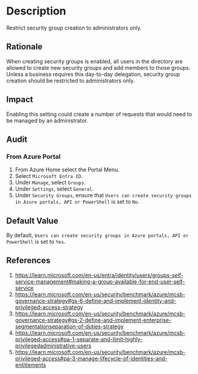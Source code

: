 # Description

Restrict security group creation to administrators only.

## Rationale

When creating security groups is enabled, all users in the directory are allowed to create new security groups and add members to those groups. Unless a business requires this day-to-day delegation, security group creation should be restricted to administrators only.

## Impact

Enabling this setting could create a number of requests that would need to be managed by an administrator.

## Audit

### From Azure Portal

1. From Azure Home select the Portal Menu.
2. Select `Microsoft Entra ID`.
3. Under `Manage`, select `Groups`.
4. Under `Settings`, select `General`.
5. Under `Security Groups`, ensure that `Users can create security groups in Azure portals, API or PowerShell` is set to `No`.

## Default Value

By default, `Users can create security groups in Azure portals, API or PowerShell` is set to `Yes`.

## References

1. <https://learn.microsoft.com/en-us/entra/identity/users/groups-self-service-management#making-a-group-available-for-end-user-self-service>
2. <https://learn.microsoft.com/en-us/security/benchmark/azure/mcsb-governance-strategy#gs-6-define-and-implement-identity-and-privileged-access-strategy>
3. <https://learn.microsoft.com/en-us/security/benchmark/azure/mcsb-governance-strategy#gs-2-define-and-implement-enterprise-segmentationseparation-of-duties-strategy>
4. <https://learn.microsoft.com/en-us/security/benchmark/azure/mcsb-privileged-access#pa-1-separate-and-limit-highly-privilegedadministrative-users>
5. <https://learn.microsoft.com/en-us/security/benchmark/azure/mcsb-privileged-access#pa-3-manage-lifecycle-of-identities-and-entitlements>

